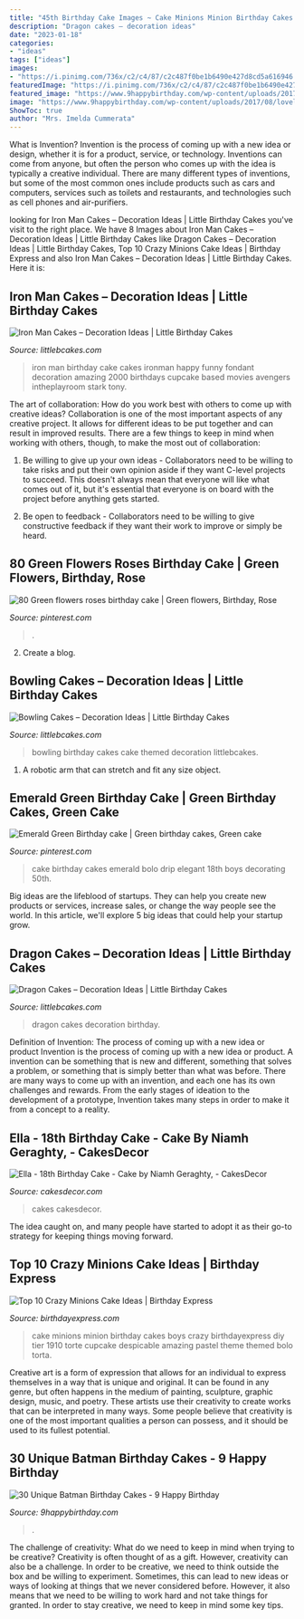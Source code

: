 ```yaml
---
title: "45th Birthday Cake Images ~ Cake Minions Minion Birthday Cakes Boys Crazy Birthdayexpress Diy Tier 1910 Torte Cupcake Despicable Amazing Pastel Theme Themed Bolo Torta"
description: "Dragon cakes – decoration ideas"
date: "2023-01-18"
categories:
- "ideas"
tags: ["ideas"]
images:
- "https://i.pinimg.com/736x/c2/c4/87/c2c487f0be1b6490e427d8cd5a616946.jpg"
featuredImage: "https://i.pinimg.com/736x/c2/c4/87/c2c487f0be1b6490e427d8cd5a616946.jpg"
featured_image: "https://www.9happybirthday.com/wp-content/uploads/2017/08/lovely-batman-cakes-640x900.jpg"
image: "https://www.9happybirthday.com/wp-content/uploads/2017/08/lovely-batman-cakes-640x900.jpg"
ShowToc: true
author: "Mrs. Imelda Cummerata"
---
```



What is Invention?
Invention is the process of coming up with a new idea or design, whether it is for a product, service, or technology. Inventions can come from anyone, but often the person who comes up with the idea is typically a creative individual. There are many different types of inventions, but some of the most common ones include products such as cars and computers, services such as toilets and restaurants, and technologies such as cell phones and air-purifiers.

	

		
looking for Iron Man Cakes – Decoration Ideas | Little Birthday Cakes you've visit to the right place. We have 8 Images about Iron Man Cakes – Decoration Ideas | Little Birthday Cakes like Dragon Cakes – Decoration Ideas | Little Birthday Cakes, Top 10 Crazy Minions Cake Ideas | Birthday Express and also Iron Man Cakes – Decoration Ideas | Little Birthday Cakes. Here it is:
		
    
## Iron Man Cakes – Decoration Ideas | Little Birthday Cakes

<img loading=lazy src="http://www.littlebcakes.com/wp-content/uploads/2014/01/Iron-Man-Cake-Design-768x1024.jpg" onerror="this.onerror=null;this.src='https://tse4.mm.bing.net/th?id=OIP.BRePiDUC9dm5qLTzoVXSkwHaJ4&amp;pid=15.1';" alt="Iron Man Cakes – Decoration Ideas | Little Birthday Cakes">

_Source: littlebcakes.com_

>iron man birthday cake cakes ironman happy funny fondant decoration amazing 2000 birthdays cupcake based movies avengers intheplayroom stark tony. 

	

The art of collaboration: How do you work best with others to come up with creative ideas?
Collaboration is one of the most important aspects of any creative project. It allows for different ideas to be put together and can result in improved results. There are a few things to keep in mind when working with others, though, to make the most out of collaboration: 
1. Be willing to give up your own ideas - Collaborators need to be willing to take risks and put their own opinion aside if they want C-level projects to succeed. This doesn't always mean that everyone will like what comes out of it, but it's essential that everyone is on board with the project before anything gets started.

2. Be open to feedback - Collaborators need to be willing to give constructive feedback if they want their work to improve or simply be heard.

    
## 80 Green Flowers Roses Birthday Cake | Green Flowers, Birthday, Rose

<img loading=lazy src="https://i.pinimg.com/736x/9e/02/27/9e022784119f673f421186912b7041f6.jpg" onerror="this.onerror=null;this.src='https://tse1.mm.bing.net/th?id=OIP.4zNMZWeWXC90mzXee79ZLAHaJ3&amp;pid=15.1';" alt="80 Green flowers roses birthday cake | Green flowers, Birthday, Rose">

_Source: pinterest.com_

>. 

	

2. Create a blog.

    
## Bowling Cakes – Decoration Ideas | Little Birthday Cakes

<img loading=lazy src="https://www.littlebcakes.com/wp-content/uploads/2014/01/Bowling-Birthday-Cakes.jpg" onerror="this.onerror=null;this.src='https://tse1.mm.bing.net/th?id=OIP.kiqHaxOeQgughU9ez7J8zgHaJ-&amp;pid=15.1';" alt="Bowling Cakes – Decoration Ideas | Little Birthday Cakes">

_Source: littlebcakes.com_

>bowling birthday cakes cake themed decoration littlebcakes. 

	

1. A robotic arm that can stretch and fit any size object.

    
## Emerald Green Birthday Cake | Green Birthday Cakes, Green Cake

<img loading=lazy src="https://i.pinimg.com/736x/c2/c4/87/c2c487f0be1b6490e427d8cd5a616946.jpg" onerror="this.onerror=null;this.src='https://tse3.mm.bing.net/th?id=OIP.Iavqfgz6mH_xCvQaqa6_iQHaJ3&amp;pid=15.1';" alt="Emerald Green Birthday cake | Green birthday cakes, Green cake">

_Source: pinterest.com_

>cake birthday cakes emerald bolo drip elegant 18th boys decorating 50th. 

	

Big ideas are the lifeblood of startups. They can help you create new products or services, increase sales, or change the way people see the world. In this article, we'll explore 5 big ideas that could help your startup grow.

    
## Dragon Cakes – Decoration Ideas | Little Birthday Cakes

<img loading=lazy src="https://www.littlebcakes.com/wp-content/uploads/2013/08/Dragon-Cakes.jpg" onerror="this.onerror=null;this.src='https://tse3.mm.bing.net/th?id=OIP.p7GssPkh-GAMuu20ZyzenAHaJ4&amp;pid=15.1';" alt="Dragon Cakes – Decoration Ideas | Little Birthday Cakes">

_Source: littlebcakes.com_

>dragon cakes decoration birthday. 

	

Definition of Invention: The process of coming up with a new idea or product
Invention is the process of coming up with a new idea or product. A invention can be something that is new and different, something that solves a problem, or something that is simply better than what was before. There are many ways to come up with an invention, and each one has its own challenges and rewards. From the early stages of ideation to the development of a prototype, Invention takes many steps in order to make it from a concept to a reality.

    
## Ella - 18th Birthday Cake - Cake By Niamh Geraghty, - CakesDecor

<img loading=lazy src="https://pic.cakesdecor.com/m/s6cgkmmhqhvk54kumx2a.jpg" onerror="this.onerror=null;this.src='https://tse3.mm.bing.net/th?id=OIP.5-66Xtbl0Gs0SpekFNtXRAHaKh&amp;pid=15.1';" alt="Ella - 18th Birthday Cake - Cake by Niamh Geraghty, - CakesDecor">

_Source: cakesdecor.com_

>cakes cakesdecor. 

	

The idea caught on, and many people have started to adopt it as their go-to strategy for keeping things moving forward.

    
## Top 10 Crazy Minions Cake Ideas | Birthday Express

<img loading=lazy src="http://www.birthdayexpress.com/partyideas/wp-content/uploads/2015/07/Minions-cake-15.jpg" onerror="this.onerror=null;this.src='https://tse1.mm.bing.net/th?id=OIP.dDxivHagwmycZa8enj_bjQAAAA&amp;pid=15.1';" alt="Top 10 Crazy Minions Cake Ideas | Birthday Express">

_Source: birthdayexpress.com_

>cake minions minion birthday cakes boys crazy birthdayexpress diy tier 1910 torte cupcake despicable amazing pastel theme themed bolo torta. 

	

Creative art is a form of expression that allows for an individual to express themselves in a way that is unique and original. It can be found in any genre, but often happens in the medium of painting, sculpture, graphic design, music, and poetry. These artists use their creativity to create works that can be interpreted in many ways. Some people believe that creativity is one of the most important qualities a person can possess, and it should be used to its fullest potential.

    
## 30 Unique Batman Birthday Cakes - 9 Happy Birthday

<img loading=lazy src="https://www.9happybirthday.com/wp-content/uploads/2017/08/lovely-batman-cakes-640x900.jpg" onerror="this.onerror=null;this.src='https://tse1.mm.bing.net/th?id=OIP.hzA1mQ-Q4HnqH-6G-r7x4AHaKa&amp;pid=15.1';" alt="30 Unique Batman Birthday Cakes - 9 Happy Birthday">

_Source: 9happybirthday.com_

>. 

	

The challenge of creativity: What do we need to keep in mind when trying to be creative?
Creativity is often thought of as a gift. However, creativity can also be a challenge. In order to be creative, we need to think outside the box and be willing to experiment. Sometimes, this can lead to new ideas or ways of looking at things that we never considered before. However, it also means that we need to be willing to work hard and not take things for granted. In order to stay creative, we need to keep in mind some key tips.

